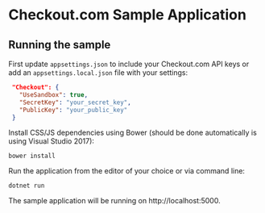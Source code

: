 # Checkout.com Sample Application

## Running the sample

First update `appsettings.json` to include your Checkout.com API keys or add an `appsettings.local.json` file with your settings:

 ```json
  "Checkout": {
    "UseSandbox": true,
    "SecretKey": "your_secret_key",
    "PublicKey": "your_public_key"
  }
```

Install CSS/JS dependencies using Bower (should be done automatically is using Visual Studio 2017):

```
bower install
```

Run the application from the editor of your choice or via command line:

```
dotnet run
```

The sample application will be running on http://localhost:5000.